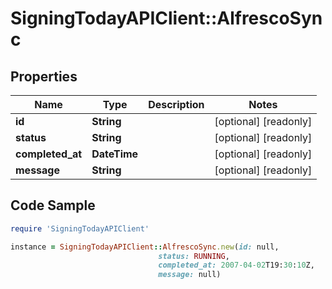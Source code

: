 # SigningTodayAPIClient::AlfrescoSync

## Properties

Name | Type | Description | Notes
------------ | ------------- | ------------- | -------------
**id** | **String** |  | [optional] [readonly] 
**status** | **String** |  | [optional] [readonly] 
**completed_at** | **DateTime** |  | [optional] [readonly] 
**message** | **String** |  | [optional] [readonly] 

## Code Sample

```ruby
require 'SigningTodayAPIClient'

instance = SigningTodayAPIClient::AlfrescoSync.new(id: null,
                                 status: RUNNING,
                                 completed_at: 2007-04-02T19:30:10Z,
                                 message: null)
```


